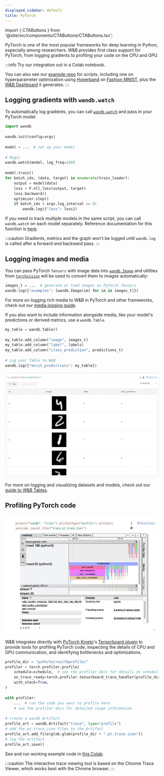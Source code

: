 ```yaml
---
displayed_sidebar: default
title: PyTorch
---
```

import { CTAButtons } from '@site/src/components/CTAButtons/CTAButtons.tsx';

<CTAButtons colabLink="https://colab.research.google.com/github/wandb/examples/blob/master/colabs/intro/Intro_to_Weights_%26_Biases.ipynb"></CTAButtons>

PyTorch is one of the most popular frameworks for deep learning in Python, especially among researchers. W&B provides first class support for PyTorch, from logging gradients to profiling your code on the CPU and GPU.

:::info
Try our integration out in a Colab notebook.

<CTAButtons colabLink="https://colab.research.google.com/github/wandb/examples/blob/master/colabs/pytorch/Simple_PyTorch_Integration.ipynb"></CTAButtons>

You can also see our [example repo](https://github.com/wandb/examples) for scripts, including one on hyperparameter optimization using [Hyperband](https://arxiv.org/abs/1603.06560) on [Fashion MNIST](https://github.com/wandb/examples/tree/master/examples/pytorch/pytorch-cnn-fashion), plus the [W&B Dashboard](https://wandb.ai/wandb/keras-fashion-mnist/runs/5z1d85qs) it generates.
:::

<!-- {% embed url="https://www.youtube.com/watch?v=G7GH0SeNBMA" %}
Follow along with a video tutorial!
{% endembed %} -->

## Logging gradients with `wandb.watch`

To automatically log gradients, you can call [`wandb.watch`](../../ref/python/watch.md) and pass in your PyTorch model.

```python
import wandb

wandb.init(config=args)

model = ...  # set up your model

# Magic
wandb.watch(model, log_freq=100)

model.train()
for batch_idx, (data, target) in enumerate(train_loader):
    output = model(data)
    loss = F.nll_loss(output, target)
    loss.backward()
    optimizer.step()
    if batch_idx % args.log_interval == 0:
        wandb.log({"loss": loss})
```

If you need to track multiple models in the same script, you can call `wandb.watch` on each model separately. Reference documentation for this function is [here](../../ref/python/watch.md).

:::caution
Gradients, metrics and the graph won't be logged until `wandb.log` is called after a forward _and_ backward pass.
:::

## Logging images and media

You can pass PyTorch `Tensors` with image data into [`wandb.Image`](../../ref/python/data-types/image.md) and utilities from [`torchvision`](https://pytorch.org/vision/stable/index.html) will be used to convert them to images automatically:

```python
images_t = ...  # generate or load images as PyTorch Tensors
wandb.log({"examples": [wandb.Image(im) for im in images_t]})
```

For more on logging rich media to W&B in PyTorch and other frameworks, check out our [media logging guide](../track/log/media.md).

If you also want to include information alongside media, like your model's predictions or derived metrics, use a `wandb.Table`.

```python
my_table = wandb.Table()

my_table.add_column("image", images_t)
my_table.add_column("label", labels)
my_table.add_column("class_prediction", predictions_t)

# Log your Table to W&B
wandb.log({"mnist_predictions": my_table})
```

![The code above generates a table like this one. This model's looking good!](/images/integrations/pytorch_example_table.png)

For more on logging and visualizing datasets and models, check out our [guide to W&B Tables](../tables/intro.md).

## Profiling PyTorch code

![View detailed traces of PyTorch code execution inside W&B dashboards.](/images/integrations/pytorch_example_dashboard.png)

W&B integrates directly with [PyTorch Kineto](https://github.com/pytorch/kineto)'s [Tensorboard plugin](https://github.com/pytorch/kineto/blob/master/tb_plugin/README.md) to provide tools for profiling PyTorch code, inspecting the details of CPU and GPU communication, and identifying bottlenecks and optimizations.

```python
profile_dir = "path/to/run/tbprofile/"
profiler = torch.profiler.profile(
    schedule=schedule,  # see the profiler docs for details on scheduling
    on_trace_ready=torch.profiler.tensorboard_trace_handler(profile_dir),
    with_stack=True,
)

with profiler:
    ...  # run the code you want to profile here
    # see the profiler docs for detailed usage information

# create a wandb Artifact
profile_art = wandb.Artifact("trace", type="profile")
# add the pt.trace.json files to the Artifact
profile_art.add_file(glob.glob(profile_dir + ".pt.trace.json"))
# log the artifact
profile_art.save()
```

See and run working example code in [this Colab](http://wandb.me/trace-colab).

:::caution
The interactive trace viewing tool is based on the Chrome Trace Viewer, which works best with the Chrome browser.
:::
